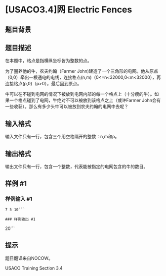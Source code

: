 # [USACO3.4]网 Electric Fences

## 题目背景



## 题目描述

在本题中，格点是指横纵坐标皆为整数的点。

为了圈养他的牛，农夫约翰（Farmer John)建造了一个三角形的电网。他从原点（0,0）牵出一根通电的电线，连接格点(n,m)（0<=n<32000,0<m<32000），再连接格点(p,0)（p>0），最后回到原点。

牛可以在不碰到电网的情况下被放到电网内部的每一个格点上（十分瘦的牛）。如果一个格点碰到了电网，牛绝对不可以被放到该格点之上（或许Farmer John会有一些收获）。那么有多少头牛可以被放到农夫约翰的电网中去呢？


## 输入格式

输入文件只有一行，包含三个用空格隔开的整数：n,m和p。


## 输出格式

输出文件只有一行，包含一个整数，代表能被指定的电网包含的牛的数目。


## 样例 #1

### 样例输入 #1
```
7 5 10```

### 样例输出 #1

```
20```

## 提示

题目翻译来自NOCOW。

USACO Training Section 3.4

